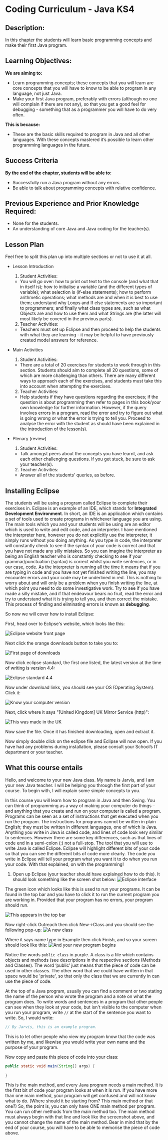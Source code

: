 # Coding Curriculum - Java KS4

## Description:
In this chapter the students will learn basic programming concepts and make their first Java program.

## Learning Objectives:
**We are aiming to:** 
- Learn programming concepts; these concepts that you will learn are core concepts that you will have to know to be able to program in any language, not just Java.
- Make your first Java program, preferably with errors (although no one will complain if there are not any), so that you get a good feel for debugging - something that as a programmer you will have to do very often. 

**This is because:** 
- These are the basic skills required to program in Java and all other languages. With these concepts mastered it’s possible to learn other programming languages in the future.


## Success Criteria
**By the end of the chapter, students will be able to:**
- Successfully run a Java program without any errors.
- Be able to talk about programming concepts with relative confidence.

## Previous Experience and Prior Knowledge Required:
- None for the students.
- An understanding of core Java and Java coding for the teacher(s).

## Lesson Plan
Feel free to split this plan up into multiple sections or not to use it at all.

- Lesson Introduction

  1. Student Activities:
  
    * You will go over: how to print out text to the console (and what that in itself is); how to initialise  a variable (and the different types of variable); what selection is (if-else statements); how to perform arithmetic operations; what methods are and when it is best to use them; understand why  Loops and If else statements are so important to programmers; and finally what class types are, such as what Objects are and how to use them and what Strings are (the latter will most likely be covered in the previous parts).

  2. Teacher Activities:
  
    * Teachers must set up Eclipse and then proceed to help the students with what they are learning - it may be helpful to have previously created model answers for reference.

- Main Activities

  1. Student Activities:
  
    * There are a total of 20 exercises for students to work through in this section. Students should aim to complete all 20 questions, some of which are more challenging than others. There are many different ways to approach each of the exercises, and students must take this into account when attempting the exercises.

  2. Teacher Activities:
  
    * Help students if they have questions regarding the exercises; if the question is about programming then refer to pages in this book/your own knowledge for further information. However, if the query involves errors in a program, read the error and try to figure out what is going wrong or what the error is trying to tell you. Proceed to analyse the error with the student as should have been explained in the introduction of the lesson(s).

- Plenary (review)
  
  1. Student Activities:
  
    * Talk amongst peers about the concepts you have learnt, and ask each other challenging questions. If you get stuck, be sure to ask your teacher(s).
  
  2. Teacher Activities:
  
    * Answer all of the students' queries, as before.

## Installing Eclipse

The students will be using a program called Eclipse to complete their exercises in. Eclipse is an example of an IDE, which stands for **Integrated Development Environment**. In short, an IDE is an application which contains a set of tools used to create programs in whichever language you are using. The main tools which you and your students will be using are an editor which is used to write and edit code, and an interpreter. I have mentioned the interpreter here, however you do not explicitly use the interpreter, it simply runs without you doing anything. As you type in code, the interpreter will constantly check to see if the syntax of your code is correct and that you have not made any silly mistakes. So you can imagine the interpreter as being an English teacher who is constantly checking to see if your grammar/punctuation (syntax) is correct whilst you write sentences, or in our case, code. As the interpreter is running all the time it means that if you are typing in code and you have not yet finished writing the line, you may encounter errors and your code may be underlined in red. This is nothing to worry about and will only be a problem when you finish writing the line, at which point you need to do some investigative work. Try to see if you have made a silly mistake, and if that endeavour bears no fruit, read the error and try to understand what it is trying to tell you, and then correct the mistake. This process of finding and eliminating errors is known as **debugging**.

So now we will cover how to install Eclipse:

First, head over to Eclipse's website, which looks like this:

![Eclipse website front page](https://github.com/HashanP/cadmus/raw/master/src/Images/Eclipse_website_screenshot1.png)

Next click the orange downloads button to take you to:

![First page of downloads](https://github.com/HashanP/cadmus/raw/master/src/Images/Eclipse_website_screenshot2.png)

Now click eclipse standard, the first one listed, the latest version at the time of writing is version 4.4:

![Eclipse standard 4.4](https://github.com/HashanP/cadmus/raw/master/src/Images/eclipse_standard.png)

Now under download links, you should see your OS (Operating System). Click it:

![Know your computer version](https://github.com/HashanP/cadmus/raw/master/src/Images/Eclipse_download_links.png)

Next, click where it says "[United Kingdom] UK Mirror Service (http)":

![This was made in the UK](https://github.com/HashanP/cadmus/raw/master/src/Images/Eclipse_UK_mirror_service.png)

Now save the file. Once it has finished downloading, open and extract it.

Now simply double click on the eclipse file and Eclipse will now open. If you have had any problems during installation, please consult your School’s IT department or your teacher.

## What this course entails

Hello, and welcome to your new Java class. My name is Jarvis, and I am your new Java teacher. I will be helping you through the first part of your course.  To begin with, I will explain some simple concepts to you.

In this course you will learn how to program in Java and then Swing.  You can think of programming as a way of making your computer do things – and anything that you create and run on your computer is called a program.  Programs can be seen as a set of instructions that get executed when you run the program. The instructions for programs cannot be written in plain English; they must be written in different languages, one of which is Java.  Anything you write in Java is called code, and lines of code look very similar to sentences.  However there are some key differences, such as that lines of code end in a semi-colon (;) not a full-stop.  The tool that you will use to write Java is called Eclipse.  Eclipse will highlight different bits of your code so that you can see the different bits of code more clearly.  The code you write in Eclipse will tell your program what you want it to do when you run your code.  With that explained, on with the programming!

1) Open up Eclipse (your teacher should have explained how to do this).
It should look something like the screen shot below:
![Eclipse interface](https://github.com/HashanP/cadmus/raw/master/src/Images/Opening_eclipse.png)

The green icon which looks like this is used to run your programs. It can be found in the top bar and you have to click it to run the current program you are working in. Provided that your program has no errors, your program should run.

![This appears in the top bar](https://github.com/HashanP/cadmus/raw/master/src/Images/Eclipse_run_button.png)

Now right-click Outreach then click New->Class and you should see the following pop-up:
![A new class](https://github.com/HashanP/cadmus/raw/master/src/Images/Eclipse_new_class.png)

Where it says name type in Example then click Finish, and so your screen should look like this:
![And your new program begins](https://github.com/HashanP/cadmus/raw/master/src/Images/Eclipse_new_class_final.png)

Notice the words `public class` in purple.  A class is a file which contains objects and methods (see descriptions in the respective sections (Methods and Classes). The word ‘public’ just means that the piece of code can be used in other classes. The other word that we could have written in that space would be 'private', so that only the class that we are currently in can use the piece of code.

At the top of a Java program, usually you can find a comment or two stating the name of the person who wrote the program and a note on what the program does.  To write words and sentences in a program that other people can see when they look at your code, but isn't visible to the computer when you run your program, write `//` at the start of the sentence you want to write.  So, I would write:

```java
// By Jarvis, this is an example program.
```

This is to let other people who view my program know that the code was written by me, and likewise you would write your own name and the purpose of your program.

Now copy and paste this piece of code into your class:

```java
public static void main(String[] args) {
		
}
```

This is the main method, and every Java program needs a main method.  It is the first bit of code your program looks at when it is run.  If you have more than one main method, your program will get confused and will not know what to do.  (Where should it be starting from? This main method or that one?) So, the point is, you can only have ONE main method per program. You can run other methods from the main method too.  The main method must always begin with that line and look like the screenshot above, and you cannot change the name of the main method. Bear in mind that by the end of your course, you will have to be able to memorise the piece of code above.
